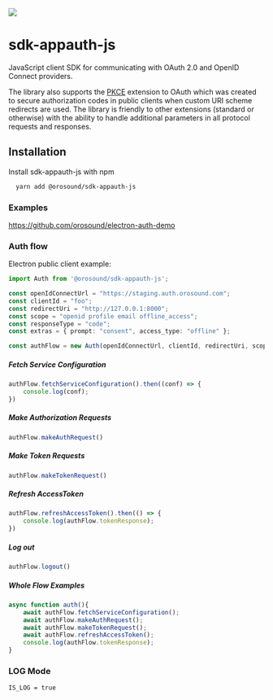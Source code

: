 ![](https://orosound-link.s3.eu-west-3.amazonaws.com/assets/banner_orosound.png)

# sdk-appauth-js

JavaScript client SDK for communicating with OAuth 2.0 and OpenID Connect providers.

The library also supports the [PKCE](https://tools.ietf.org/html/rfc7636)
extension to OAuth which was created to secure authorization codes in public
clients when custom URI scheme redirects are used. The library is friendly to
other extensions (standard or otherwise) with the ability to handle additional
parameters in all protocol requests and responses.
## Installation

Install sdk-appauth-js with npm

```bash
  yarn add @orosound/sdk-appauth-js
```


### Examples
https://github.com/orosound/electron-auth-demo

### Auth flow

Electron public client example:
```typescript
import Auth from '@orosound/sdk-appauth-js';

const openIdConnectUrl = "https://staging.auth.orosound.com";
const clientId = "foo";
const redirectUri = "http://127.0.0.1:8000";
const scope = "openid profile email offline_access";
const responseType = "code";
const extras = { prompt: "consent", access_type: "offline" };

const authFlow = new Auth(openIdConnectUrl, clientId, redirectUri, scope, responseType, extras);
```

##### Fetch Service Configuration
```typescript
authFlow.fetchServiceConfiguration().then((conf) => {
    console.log(conf);
})
```
##### Make Authorization Requests
```typescript
authFlow.makeAuthRequest()
```
##### Make Token Requests
```typescript
authFlow.makeTokenRequest()
```
##### Refresh AccessToken
```typescript
authFlow.refreshAccessToken().then(() => {
    console.log(authFlow.tokenResponse);
})
```
##### Log out
```typescript
authFlow.logout()
```
##### Whole Flow Examples
```typescript
async function auth(){
    await authFlow.fetchServiceConfiguration();
    await authFlow.makeAuthRequest();
    await authFlow.makeTokenRequest();
    await authFlow.refreshAccessToken();
    console.log(authFlow.tokenResponse);
}
```
### LOG Mode
```bash
IS_LOG = true
```

